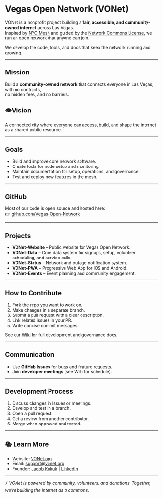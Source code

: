 # Vegas Open Network (VONet)

VONet is a nonprofit project building a **fair, accessible, and community-owned internet** across Las Vegas.  
Inspired by [NYC Mesh](https://nycmesh.net) and guided by the [Network Commons License](https://networkcommons.org/ncl/),
we run an open network that anyone can join.

We develop the code, tools, and docs that keep the network running and growing.

---

## Mission
Build a **community-owned network** that connects everyone in Las Vegas, with no contracts,  
no hidden fees, and no barriers.

## 👁Vision
A connected city where everyone can access, build, and shape the internet  
as a shared public resource.

---

## Goals
- Build and improve core network software.  
- Create tools for node setup and monitoring.  
- Maintain documentation for setup, operations, and governance.  
- Test and deploy new features in the mesh.  

---

## GitHub
Most of our code is open source and hosted here:  
👉 [github.com/Vegas-Open-Network](https://github.com/Vegas-Open-Network)

---

## Projects
- **VONet-Website** – Public website for Vegas Open Network.  
- **VONet-Data** – Core data system for signups, setup, volunteer scheduling, and service calls.  
- **VONet-Status** – Network and outage notification system.  
- **VONet-PWA** – Progressive Web App for iOS and Android.  
- **VONet-Events** – Event planning and community engagement.  

---

## How to Contribute
1. Fork the repo you want to work on.  
2. Make changes in a separate branch.  
3. Submit a pull request with a clear description.  
4. Link related issues in your PR.  
5. Write concise commit messages.  

See our [Wiki](https://wiki.vonet.org/) for full development and governance docs.

---

## Communication
- Use **GitHub Issues** for bugs and feature requests.  
- Join **developer meetings** (see Wiki for schedule).  

---

## Development Process
1. Discuss changes in Issues or meetings.  
2. Develop and test in a branch.  
3. Open a pull request.  
4. Get a review from another contributor.  
5. Merge when approved and tested.  

---

## 📚 Learn More
- Website: [VONet.org](https://vonet.org)  
- Email: [support@vonet.org](mailto:support@vonet.org)  
- Founder: [Jacob Kukuk](https://jacobkukuk.com) | [LinkedIn](https://www.linkedin.com/in/jacobkukuk/)  

---

⚡ *VONet is powered by community, volunteers, and donations. Together, we’re building the internet as a commons.*
